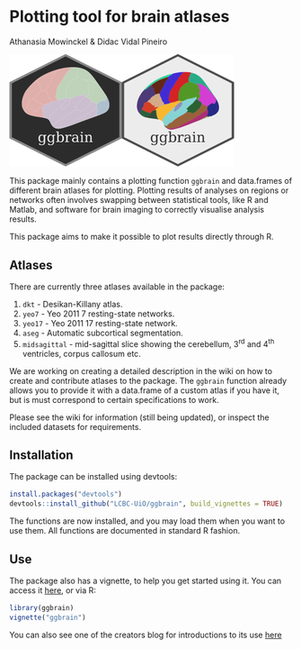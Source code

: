 Plotting tool for brain atlases
================
Athanasia Mowinckel & Didac Vidal Pineiro

<img src="img/ggbrain_contemp.png" width="200px" /><img src="img/ggbrain_retro.png" width="200px" />

This package mainly contains a plotting function `ggbrain` and data.frames of different brain atlases for plotting. Plotting results of analyses on regions or networks often involves swapping between statistical tools, like R and Matlab, and software for brain imaging to correctly visualise analysis results.

This package aims to make it possible to plot results directly through R.

Atlases
-------

There are currently three atlases available in the package:
1. `dkt` - Desikan-Killany atlas.
2. `yeo7` - Yeo 2011 7 resting-state networks.
3. `yeo17` - Yeo 2011 17 resting-state network.
4. `aseg` - Automatic subcortical segmentation.
5. `midsagittal` - mid-sagittal slice showing the cerebellum, 3<sup>rd</sup> and 4<sup>th</sup> ventricles, corpus callosum etc.

We are working on creating a detailed description in the wiki on how to create and contribute atlases to the package. The `ggbrain` function already allows you to provide it with a data.frame of a custom atlas if you have it, but is must correspond to certain specifications to work.

Please see the wiki for information (still being updated), or inspect the included datasets for requirements.

Installation
------------

The package can be installed using devtools:

``` r
install.packages("devtools")
devtools::install_github("LCBC-UiO/ggbrain", build_vignettes = TRUE)
```

The functions are now installed, and you may load them when you want to use them. All functions are documented in standard R fashion.

Use
---

The package also has a vignette, to help you get started using it. You can access it [here](inst/doc/ggbrain.Rmd), or via R:

``` r
library(ggbrain)
vignette("ggbrain")
```

You can also see one of the creators blog for introductions to its use [here](https://drmowinckels.io/blog/introducing-the-ggbrain-r-package-for-brain-segmentations/)
